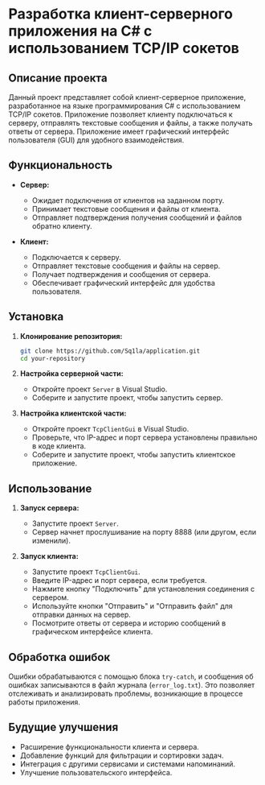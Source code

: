 # Разработка клиент-серверного приложения на C# с использованием TCP/IP сокетов

## Описание проекта

Данный проект представляет собой клиент-серверное приложение, разработанное на языке программирования C# с использованием TCP/IP сокетов. Приложение позволяет клиенту подключаться к серверу, отправлять текстовые сообщения и файлы, а также получать ответы от сервера. Приложение имеет графический интерфейс пользователя (GUI) для удобного взаимодействия.

## Функциональность

- **Сервер:**
  - Ожидает подключения от клиентов на заданном порту.
  - Принимает текстовые сообщения и файлы от клиента.
  - Отправляет подтверждения получения сообщений и файлов обратно клиенту.

- **Клиент:**
  - Подключается к серверу.
  - Отправляет текстовые сообщения и файлы на сервер.
  - Получает подтверждения и сообщения от сервера.
  - Обеспечивает графический интерфейс для удобства пользователя.

## Установка

1. **Клонирование репозитория:**
    ```bash
    git clone https://github.com/Sq1la/application.git
    cd your-repository
    ```

2. **Настройка серверной части:**
    - Откройте проект `Server` в Visual Studio.
    - Соберите и запустите проект, чтобы запустить сервер.

3. **Настройка клиентской части:**
    - Откройте проект `TcpClientGui` в Visual Studio.
    - Проверьте, что IP-адрес и порт сервера установлены правильно в коде клиента.
    - Соберите и запустите проект, чтобы запустить клиентское приложение.

## Использование

1. **Запуск сервера:**
    - Запустите проект `Server`.
    - Сервер начнет прослушивание на порту 8888 (или другом, если изменили).

2. **Запуск клиента:**
    - Запустите проект `TcpClientGui`.
    - Введите IP-адрес и порт сервера, если требуется.
    - Нажмите кнопку "Подключить" для установления соединения с сервером.
    - Используйте кнопки "Отправить" и "Отправить файл" для отправки данных на сервер.
    - Посмотрите ответы от сервера и историю сообщений в графическом интерфейсе клиента.

## Обработка ошибок

Ошибки обрабатываются с помощью блока `try-catch`, и сообщения об ошибках записываются в файл журнала (`error_log.txt`). Это позволяет отслеживать и анализировать проблемы, возникающие в процессе работы приложения.

## Будущие улучшения

- Расширение функциональности клиента и сервера.
- Добавление функций для фильтрации и сортировки задач.
- Интеграция с другими сервисами и системами напоминаний.
- Улучшение пользовательского интерфейса.

